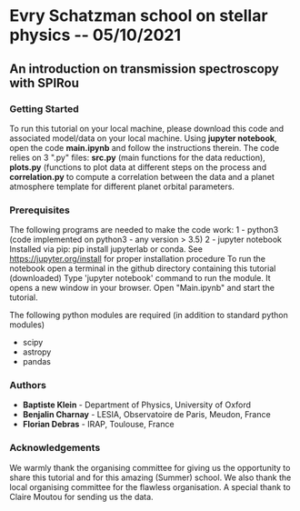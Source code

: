 # Evry Schatzman school on stellar physics -- 05/10/2021
## An introduction on transmission spectroscopy with SPIRou


###  Getting Started

To run this tutorial on your local machine, please download this code and associated model/data on your local machine. Using **jupyter notebook**, open the code **main.ipynb** and follow the instructions therein. The code relies on 3 ".py" files: **src.py** (main functions for the data reduction), **plots.py** (functions to plot data at different steps on the process and **correlation.py** to compute a correlation between the data and a planet atmosphere template for different planet orbital parameters.



### Prerequisites

The following programs are needed to make the code work:
1 - python3 (code implemented on python3 - any version > 3.5)
2 - jupyter notebook 
    Installed via pip: pip install jupyterlab
    or conda. See https://jupyter.org/install for proper installation procedure
    To run the notebook open a terminal in the github directory containing this tutorial (downloaded)
    Type 'jupyter notebook' command to run the module. It opens a new window in your browser.
    Open "Main.ipynb" and start the tutorial.
    
The following python modules are required (in addition to standard python modules)
  - scipy
  - astropy
  - pandas




### Authors

* **Baptiste Klein** - Department of Physics, University of Oxford 
* **Benjalin Charnay** - LESIA, Observatoire de Paris, Meudon, France
* **Florian Debras** - IRAP, Toulouse, France



### Acknowledgements
We warmly thank the organising committee for giving us the opportunity to share this tutorial and for this amazing (Summer) school.
We also thank the local organising committee for the flawless organisation.
A special thank to Claire Moutou for sending us the data.
